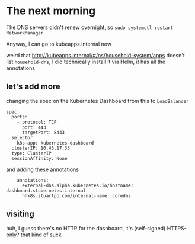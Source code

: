# The next morning

The DNS servers didn't renew overnight, so `sudo systemctl restart NetworkManager`

Anyway, I can go to kubeapps.internal now

weird that http://kubeapps.internal/#/ns/household-system/apps doesn't list `household-dns`, I did technically install it via Helm, it has all the annotations

## let's add more

changing the spec on the Kubernetes Dashboard from this to `LoadBalancer`

```
spec:
  ports:
    - protocol: TCP
      port: 443
      targetPort: 8443
  selector:
    k8s-app: kubernetes-dashboard
  clusterIP: 10.43.17.33
  type: ClusterIP
  sessionAffinity: None
```

and adding these annotations

```
    annotations:
      external-dns.alpha.kubernetes.io/hostname: dashboard.stubernetes.internal
      hhk8s.stuartpb.com/internal-name: coredns
```

## visiting

huh, I guess there's no HTTP for the dashboard, it's (self-signed) HTTPS-only? that kind of suck
